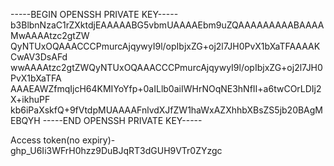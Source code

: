-----BEGIN OPENSSH PRIVATE KEY-----
b3BlbnNzaC1rZXktdjEAAAAABG5vbmUAAAAEbm9uZQAAAAAAAAABAAAAMwAAAAtzc2gtZW
QyNTUxOQAAACCCPmurcAjqywyI9l/opIbjxZG+oj2l7JH0PvX1bXaTFAAAAKCwAV3DsAFd
wwAAAAtzc2gtZWQyNTUxOQAAACCCPmurcAjqywyI9l/opIbjxZG+oj2l7JH0PvX1bXaTFA
AAAEAWZfmqIjcH64KMIYoYfp+0aILlb0aiIWHrNOqNE3hNfII+a6twCOrLDIj2X+ikhuPF
kb6iPaXskfQ+9fVtdpMUAAAAFnlvdXJfZW1haWxAZXhhbXBsZS5jb20BAgMEBQYH
-----END OPENSSH PRIVATE KEY-----


Access token(no expiry)-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


